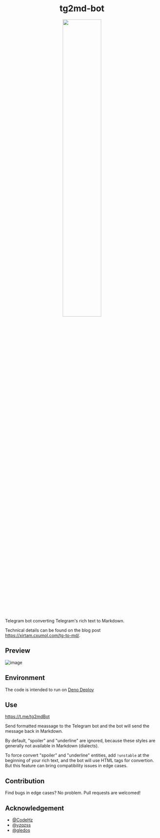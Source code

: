 
<h1 align="center">tg2md-bot</h1>

<p align="center">
<img width="50%" src="https://user-images.githubusercontent.com/8279655/216827515-bae89bc8-d00b-4b49-b913-747c31c89d1a.jpg">
</p>

Telegram bot converting Telegram's rich text to Markdown.

Technical details can be found on the blog post https://xirtam.cxumol.com/tg-to-md/.

## Preview

![image](https://user-images.githubusercontent.com/8279655/181170278-ff3b3f6e-f51a-4977-90ba-502ff1768bb1.png)

## Environment

The code is intended to run on [Deno Deploy](https://deno.com/deploy)

## Use

https://t.me/tg2mdBot

Send formatted meassage to the Telegram bot and the bot will send the message back in Markdown.

By default, "spoiler" and "underline" are ignored, because these styles are generally not available in Markdown (dialects).

To force convert "spoiler" and "underline" entities, add `!unstable` at the beginning of your rich text, and the bot will use HTML tags for convertion. But this feature can bring compatibility issues in edge cases.

## Contribution

Find bugs in edge cases? No problem. Pull requests are welcomed!

## Acknowledgement

- [@CodeHz](https://github.com/codehz/)
- [@yzqzss](https://github.com/yzqzss/) 
- [@gledos](https://github.com/gledos)
